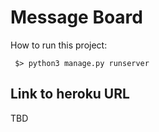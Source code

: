 # Message Board
How to run this project:

` $> python3 manage.py runserver`

## Link to heroku URL

 TBD